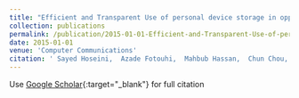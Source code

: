```yaml
---
title: "Efficient and Transparent Use of personal device storage in opportunistic data forwarding"
collection: publications
permalink: /publication/2015-01-01-Efficient-and-Transparent-Use-of-personal-device-storage-in-opportunistic-data-forwarding
date: 2015-01-01
venue: 'Computer Communications'
citation: ' Sayed Hoseini,  Azade Fotouhi,  Mahbub Hassan,  Chun Chou,  Mostafa Ammar, &quot;Efficient and Transparent Use of personal device storage in opportunistic data forwarding.&quot; Computer Communications, 2015.'
---
```

Use [Google Scholar](https://scholar.google.com/scholar?q=Efficient+and+Transparent+Use+of+personal+device+storage+in+opportunistic+data+forwarding){:target="_blank"} for full citation